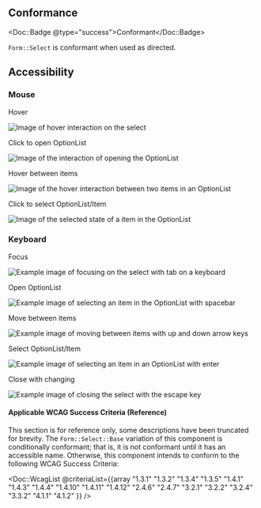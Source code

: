 ## Conformance

<Doc::Badge @type="success">Conformant</Doc::Badge>

`Form::Select` is conformant when used as directed.

## Accessibility

### Mouse

Hover

![Image of hover interaction on the select](/assets/components/select/accessibility/mouse/select-hover.png)

Click to open OptionList

![Image of the interaction of opening the OptionList](/assets/components/select/accessibility/mouse/select-click-to-open.png)

Hover between items

![Image of the hover interaction between two items in an OptionList](/assets/components/select/accessibility/mouse/select-hover-between-items.png)

Click to select OptionList/Item

![Image of the selected state of a item in the OptionList](/assets/components/select/accessibility/mouse/select-click-to-select.png)

### Keyboard

Focus

<div>
  <Hds::Badge @color="neutral" @type="filled" @text="Tab" @size="small" />
</div>

![Example image of focusing on the select with tab on a keyboard](/assets/components/select/accessibility/keyboard/select-focus.png)

Open OptionList

<div>
  <Hds::Badge @color="neutral" @type="filled" @text="Spacebar" @size="small" />
  <Hds::Badge @color="neutral" @type="filled" @text="↓" @size="small" />
</div>

![Example image of selecting an item in the OptionList with spacebar](/assets/components/select/accessibility/keyboard/select-spacebar.png)

Move between items

<div>
  <Hds::Badge @color="neutral" @type="filled" @text="↑" @size="small" />
  <Hds::Badge @color="neutral" @type="filled" @text="↓" @size="small" />
</div>

![Example image of moving between items with up and down arrow keys](/assets/components/select/accessibility/keyboard/select-arrow-keys.png)

Select OptionList/Item

<div>
  <Hds::Badge @color="neutral" @type="filled" @text="Enter" @size="small" />
</div>

![Example image of selecting an item in an OptionList with enter](/assets/components/select/accessibility/keyboard/select-enter.png)

Close with changing

<div>
  <Hds::Badge @color="neutral" @type="filled" @text="Esc" @size="small" />
</div>

![Example image of closing the select with the escape key](/assets/components/select/accessibility/keyboard/select-focus.png)


#### Applicable WCAG Success Criteria (Reference)

This section is for reference only, some descriptions have been truncated for brevity. The `Form::Select::Base` variation of this component is conditionally conformant; that is, it is not conformant until it has an accessible name. Otherwise, this component intends to conform to the following WCAG Success Criteria:

<Doc::WcagList @criteriaList={{array "1.3.1" "1.3.2" "1.3.4" "1.3.5" "1.4.1" "1.4.3" "1.4.4" "1.4.10" "1.4.11" "1.4.12" "2.4.6" "2.4.7" "3.2.1" "3.2.2" "3.2.4" "3.3.2" "4.1.1" "4.1.2" }} />
